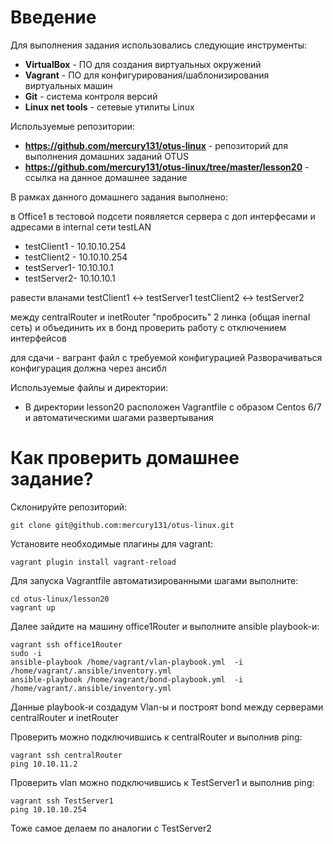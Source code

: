 # **Введение**

Для выполнения задания использовались следующие инструменты:
- **VirtualBox** - ПО для создания виртуальных окружений
- **Vagrant** - ПО для конфигурирования/шаблонизирования виртуальных машин
- **Git** - система контроля версий
- **Linux net tools** - сетевые утилиты Linux



Используемые репозитории:
- **https://github.com/mercury131/otus-linux** - репозиторий для выполнения домашних заданий OTUS
- **https://github.com/mercury131/otus-linux/tree/master/lesson20** - ссылка на данное домашнее задание


 


В рамках данного домашнего задания выполнено:

в Office1 в тестовой подсети появляется сервера с доп интерфесами и адресами
в internal сети testLAN
- testClient1 - 10.10.10.254
- testClient2 - 10.10.10.254
- testServer1- 10.10.10.1
- testServer2- 10.10.10.1

равести вланами
testClient1 <-> testServer1
testClient2 <-> testServer2

между centralRouter и inetRouter
"пробросить" 2 линка (общая inernal сеть) и объединить их в бонд
проверить работу c отключением интерфейсов

для сдачи - вагрант файл с требуемой конфигурацией
Разворачиваться конфигурация должна через ансибл




Используемые файлы и директории:
- В директории lesson20 расположен Vagrantfile с образом Centos 6/7 и автоматическими шагами развертывания



# Как проверить домашнее задание?

Склонируйте репозиторий:

```
git clone git@github.com:mercury131/otus-linux.git
```

Установите необходимые плагины для vagrant:

```
vagrant plugin install vagrant-reload
```

Для запуска Vagrantfile автоматизированными шагами выполните:

```
cd otus-linux/lesson20
vagrant up 
```

Далее зайдите на машину office1Router и выполните ansible playbook-и:

```
vagrant ssh office1Router
sudo -i
ansible-playbook /home/vagrant/vlan-playbook.yml  -i /home/vagrant/.ansible/inventory.yml
ansible-playbook /home/vagrant/bond-playbook.yml  -i /home/vagrant/.ansible/inventory.yml

```

Данные playbook-и создадум Vlan-ы и построят bond между серверами centralRouter и inetRouter

Проверить можно подключившись к centralRouter и выполнив ping:

```
vagrant ssh centralRouter
ping 10.10.11.2
```

Проверить vlan можно подключившись к TestServer1 и выполнив ping:

```
vagrant ssh TestServer1
ping 10.10.10.254
```

Тоже самое делаем по аналогии с TestServer2
